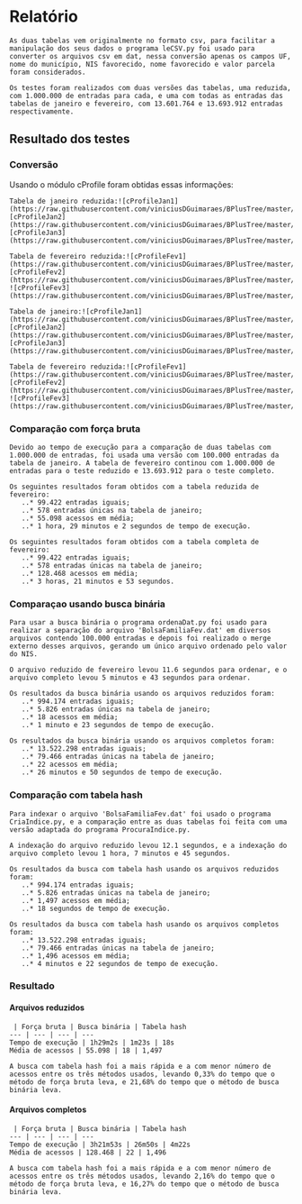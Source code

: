 # Relatório

    As duas tabelas vem originalmente no formato csv, para facilitar a manipulação dos seus dados o programa leCSV.py foi usado para converter os arquivos csv em dat, nessa conversão apenas os campos UF, nome do município, NIS favorecido, nome favorecido e valor parcela foram considerados.

    Os testes foram realizados com duas versões das tabelas, uma reduzida, com 1.000.000 de entradas para cada, e uma com todas as entradas das tabelas de janeiro e fevereiro, com 13.601.764 e 13.693.912 entradas respectivamente.

## Resultado dos testes
### Conversão
Usando o módulo cProfile foram obtidas essas informações:

    Tabela de janeiro reduzida:![cProfileJan1](https://raw.githubusercontent.com/viniciusDGuimaraes/BPlusTree/master/Testes/Reduzidos/Convers%C3%A3o/cProfile_jan_01.png)![cProfileJan2](https://raw.githubusercontent.com/viniciusDGuimaraes/BPlusTree/master/Testes/Reduzidos/Convers%C3%A3o/cProfile_jan_02.png)![cProfileJan3](https://raw.githubusercontent.com/viniciusDGuimaraes/BPlusTree/master/Testes/Reduzidos/Convers%C3%A3o/cProfile_jan_03.png)

    Tabela de fevereiro reduzida:![cProfileFev1](https://raw.githubusercontent.com/viniciusDGuimaraes/BPlusTree/master/Testes/Reduzidos/Convers%C3%A3o/cProfile_fev_01.png)![cProfileFev2](https://raw.githubusercontent.com/viniciusDGuimaraes/BPlusTree/master/Testes/Reduzidos/Convers%C3%A3o/cProfile_fev_02.png) ![cProfileFev3](https://raw.githubusercontent.com/viniciusDGuimaraes/BPlusTree/master/Testes/Reduzidos/Convers%C3%A3o/cProfile_fev_03.png)

    Tabela de janeiro:![cProfileJan1](https://raw.githubusercontent.com/viniciusDGuimaraes/BPlusTree/master/Testes/Completos/Convers%C3%A3o/cProfile_jan_01.png)![cProfileJan2](https://raw.githubusercontent.com/viniciusDGuimaraes/BPlusTree/master/Testes/Completos/Convers%C3%A3o/cProfile_jan_02.png)![cProfileJan3](https://raw.githubusercontent.com/viniciusDGuimaraes/BPlusTree/master/Testes/Completos/Convers%C3%A3o/cProfile_jan_03.png)

    Tabela de fevereiro reduzida:![cProfileFev1](https://raw.githubusercontent.com/viniciusDGuimaraes/BPlusTree/master/Testes/Completos/Convers%C3%A3o/cProfile_fev_01.png)![cProfileFev2](https://raw.githubusercontent.com/viniciusDGuimaraes/BPlusTree/master/Testes/Completos/Convers%C3%A3o/cProfile_fev_02.png) ![cProfileFev3](https://raw.githubusercontent.com/viniciusDGuimaraes/BPlusTree/master/Testes/Completos/Convers%C3%A3o/cProfile_fev_03.png)

### Comparação com força bruta
    Devido ao tempo de execução para a comparação de duas tabelas com 1.000.000 de entradas, foi usada uma versão com 100.000 entradas da tabela de janeiro. A tabela de fevereiro continou com 1.000.000 de entradas para o teste reduzido e 13.693.912 para o teste completo.

    Os seguintes resultados foram obtidos com a tabela reduzida de fevereiro:
       ..* 99.422 entradas iguais;
       ..* 578 entradas únicas na tabela de janeiro;
       ..* 55.098 acessos em média;
       ..* 1 hora, 29 minutos e 2 segundos de tempo de execução.

    Os seguintes resultados foram obtidos com a tabela completa de fevereiro:
       ..* 99.422 entradas iguais;
       ..* 578 entradas únicas na tabela de janeiro;
       ..* 128.468 acessos em média;
       ..* 3 horas, 21 minutos e 53 segundos.

### Comparaçao usando busca binária
    Para usar a busca binária o programa ordenaDat.py foi usado para realizar a separação do arquivo 'BolsaFamiliaFev.dat' em diversos arquivos contendo 100.000 entradas e depois foi realizado o merge externo desses arquivos, gerando um único arquivo ordenado pelo valor do NIS.

    O arquivo reduzido de fevereiro levou 11.6 segundos para ordenar, e o arquivo completo levou 5 minutos e 43 segundos para ordenar.

    Os resultados da busca binária usando os arquivos reduzidos foram:
       ..* 994.174 entradas iguais;
       ..* 5.826 entradas únicas na tabela de janeiro;
       ..* 18 acessos em média;
       ..* 1 minuto e 23 segundos de tempo de execução.

    Os resultados da busca binária usando os arquivos completos foram:
       ..* 13.522.298 entradas iguais;
       ..* 79.466 entradas únicas na tabela de janeiro;
       ..* 22 acessos em média;
       ..* 26 minutos e 50 segundos de tempo de execução.

### Comparação com tabela hash
    Para indexar o arquivo 'BolsaFamiliaFev.dat' foi usado o programa CriaIndice.py, e a comparação entre as duas tabelas foi feita com uma versão adaptada do programa ProcuraIndice.py.

    A indexação do arquivo reduzido levou 12.1 segundos, e a indexação do arquivo completo levou 1 hora, 7 minutos e 45 segundos.

    Os resultados da busca com tabela hash usando os arquivos reduzidos foram:
       ..* 994.174 entradas iguais;
       ..* 5.826 entradas únicas na tabela de janeiro;
       ..* 1,497 acessos em média;
       ..* 18 segundos de tempo de execução.

    Os resultados da busca com tabela hash usando os arquivos completos foram:
       ..* 13.522.298 entradas iguais;
       ..* 79.466 entradas únicas na tabela de janeiro;
       ..* 1,496 acessos em média;
       ..* 4 minutos e 22 segundos de tempo de execução.

### Resultado
#### Arquivos reduzidos
     | Força bruta | Busca binária | Tabela hash
    --- | --- | --- | ---
    Tempo de execução | 1h29m2s | 1m23s | 18s
    Média de acessos | 55.098 | 18 | 1,497

    A busca com tabela hash foi a mais rápida e a com menor número de acessos entre os três métodos usados, levando 0,33% do tempo que o método de força bruta leva, e 21,68% do tempo que o método de busca binária leva.

#### Arquivos completos
     | Força bruta | Busca binária | Tabela hash
    --- | --- | --- | ---
    Tempo de execução | 3h21m53s | 26m50s | 4m22s
    Média de acessos | 128.468 | 22 | 1,496

    A busca com tabela hash foi a mais rápida e a com menor número de acessos entre os três métodos usados, levando 2,16% do tempo que o método de força bruta leva, e 16,27% do tempo que o método de busca binária leva.
